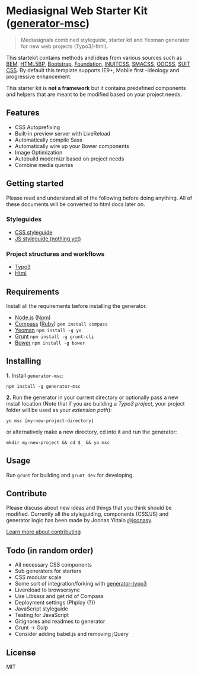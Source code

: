 # Mediasignal Web Starter Kit ([generator-msc](https://bitbucket.org/mediasignal/generator-msc.git))

> Mediasignals combined styleguide, starter kit and Yeoman generator for new web projects (Typo3/Html).

This startekit contains methods and ideas from various sources such as [BEM](https://bem.info/), [HTML5BP](http://html5boilerplate.com/), [Bootstrap](http://getbootstrap.com), [Foundation](http://foundation.zurb.com/), [INUITCSS](https://github.com/inuitcss), [SMACSS](https://smacss.com/), [OOCSS](http://oocss.org/), [SUIT CSS](https://github.com/suitcss/suit). By default this template supports IE9+, Mobile first -ideology and progressive enhancement.

This starter kit is **not a framework** but it contains predefined components and helpers that are meant to be modified based on your project needs.


## Features

* CSS Autoprefixing
* Built-in preview server with LiveReload
* Automatically compile Sass
* Automatically wire up your Bower components
* Image Optimization
* Autobuild modernizr based on project needs
* Combine media queries


## Getting started

Please read and understand all of the following before doing anything. All of these documents will be converted to html docs later on.


### Styleguides

* [CSS styleguide](https://bitbucket.org/mediasignal/mediasignal-web-starter-kit/src/master/docs/css/)
* [JS styleguide (nothing yet)]()


### Project structures and workflows

* [Typo3](docs/project)
* [Html](docs/project)


## Requirements

Install all the requirements before installing the generator.

* [Node.js](http://nodejs.org/) ([Npm](https://www.npmjs.org/))
* [Compass](http://compass-style.org/) ([Ruby](https://www.ruby-lang.org/en/)) ```gem install compass```
* [Yeoman](http://yeoman.io/) ```npm install -g yo```
* [Grunt](http://gruntjs.com/) ```npm install -g grunt-cli```
* [Bower](http://bower.io/) ```npm install -g bower```


## Installing

**1.** Install ```generator-msc```:

    npm install -g generator-msc

**2.** Run the generator in your current directory or optionally pass a new install location (Note that if you are building a *Typo3 project*, your project folder will be used as your *extension path*):

    yo msc [my-new-project-directory]

or alternatively make a new directory, cd into it and run the generator:

    mkdir my-new-project && cd $_ && yo msc


## Usage

Run ```grunt``` for building and ```grunt dev``` for developing.


## Contribute

Please discuss about new ideas and things that you think should be modified. Currently all the styleguiding, components (CSS/JS) and generator logic has been made by Joonas Ylitalo [@joonasy](https://twitter.com/joonasy).

[Learn more about contributing](https://bitbucket.org/mediasignal/mediasignal-web-starter-kit/src/master/docs/contribute.md)


## Todo (in random order)

* All necessary CSS components
* Sub generators for starters
* CSS modular scale
* Some sort of integration/forking with [generator-typo3](https://github.com/Milanowicz/generator-typo3)
* Livereload to browsersync
* Use Libsass and get rid of Compass
* Deployment settings (Phploy (?))
* JavaScript styleguide
* Testing for JavaScript
* Gitignores and readmes to generator
* Grunt -> Gulp
* Consider adding babel.js and removing jQuery


## License

MIT
